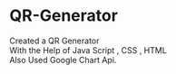 # QR-Generator
Created a QR Generator </br>
With the Help of Java Script , CSS , HTML </br>
Also Used Google Chart Api. </br>

